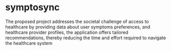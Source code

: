 # symptosync
The proposed project addresses the societal challenge of access to healthcare by providing data about user symptoms preferences, and healthcare provider profiles, the application offers tailored recommendations, thereby reducing the time and effort required to navigate the healthcare system
